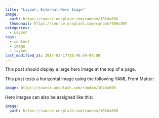 ```yaml
---
title: "Layout: External Hero Image"
image: 
  path: https://source.unsplash.com/random/1024x600
  thumbnail: https://source.unsplash.com/random/400x300
categories:
  - Layout
tags:
  - content
  - image
  - layout
last_modified_at: 2017-03-17T10:46:49-04:00
---
```


This post should display a large hero image at the top of a page.

This post tests a horizontal image using the following YAML Front Matter:

```yaml
image: https://source.unsplash.com/random/1024x600
```

Hero images can also be assigned like this:

```yaml
image:
  path: https://source.unsplash.com/random/1024x600
```